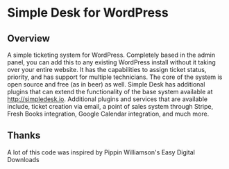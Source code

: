 Simple Desk for WordPress
==============

## Overview
A simple ticketing system for WordPress. Completely based in the admin panel, you can add this to any existing WordPress install without it taking over your entire website. It has the capabilities to assign ticket status, priority, and has support for multiple technicians. The core of the system is open source and free (as in beer) as well. Simple Desk has additional plugins that can extend the functionality of the base system available at http://simpledesk.io. Additional plugins and services that are available include, ticket creation via email, a point of sales system through Stripe, Fresh Books integration, Google Calendar integration, and much more.

## Thanks
A lot of this code was inspired by Pippin Williamson's Easy Digital Downloads